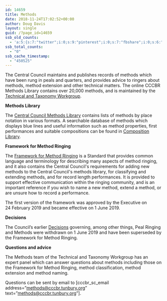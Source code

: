 ```yaml
---
id: 14659
title: Methods
date: 2018-11-24T17:02:52+00:00
author: Doug Davis
layout: single
guid: /?page_id=14659
ssb_old_counts:
  - 'a:5:{s:7:"twitter";i:0;s:9:"pinterest";i:0;s:7:"fbshare";i:0;s:6:"reddit";i:0;s:6:"tumblr";N;}'
ssb_total_counts:
  - "0"
ssb_cache_timestamp:
  - "450525"
---
```

The Central Council maintains and publishes records of methods which have been rung in peals and quarters, and provides advice to ringers about methods, method extension and other technical matters. The online CCCBR Methods Library contains over 20,000 methods, and is maintained by the [Technical and Taxonomy Workgroup](/about/workgroups/technical-and-taxonomy).&nbsp;

**Methods Library**

The <a href="https://methods.cccbr.tunbury.org" target="_blank" rel="noopener noreferrer">Central Council Methods Library</a> contains lists of methods by place notation in various formats. A searchable database of methods which displays blue lines and useful information such as method properties, first performances and suitable compositions can be found in <a href="https://complib.org" target="_blank" rel="noopener noreferrer">Composition Library</a>.

**Framework for Method Ringing**

The <a href="https://framework.cccbr.tunbury.org" target="_blank" rel="noopener noreferrer">Framework for Method Ringing</a> is a Standard that provides common language and terminology for describing many aspects of method ringing, and it also contains the Central Council&apos;s requirements for adding new methods to the Central Council&apos;s methods library, for classifying and extending methods, and for record length performances. It is provided to support effective communication within the ringing community, and is an important reference if you wish to name a new method, extend a method, or are unsure how to record a performance.

The first version of the framework was approved by the Executive on 24&nbsp;February 2019 and became effective on 1&nbsp;June 2019.

**Decisions**

The Council’s earlier&nbsp;<a href="https://cccbr.org.uk/wp-content/uploads/2019/03/CC-Decisions-as-at-29-May-2018.pdf" target="_blank" rel="noopener noreferrer">Decisions</a> governing, among other things, Peal Ringing and Methods were withdrawn on 1&nbsp;June 2019 and have been superseded by the Framework for Method Ringing.

**Questions and advice**

The Methods team of the Technical and Taxonomy Workgroup has an expert panel which can answer questions about methods including those on the Framework for Method Ringing, method classification, method extension and method naming.

Questions can be sent by email to [cccbr\_sc\_email address=&#8221;methods@cccbr.tunbury.org&#8221; text=&#8221;methods@cccbr.tunbury.org&#8221;].
